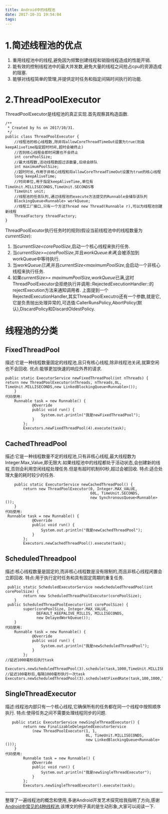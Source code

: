 ```yaml
---
title: Android中的线程池
date: 2017-10-31 19:54:04
tags:
---
```

# 1.简述线程池的优点
1. 重用线程池中的线程,避免因为频繁创建线程和销毁线程造成的性能开销.
2. 能有效的控制线程池中的最大并发数,避免大量的线程之间抢占cpu的资源造成的阻塞.
3. 能够对线程简单的管理,并提供定时任务和指定间隔时间执行的功能.
# 2.ThreadPoolExecutor
ThreadPoolExecutor是线程池的真正实现.首先观察其构造函数.

```
/**
 * Created by hs on 2017/10/31.
 */
public class ThreadPoolExecutor {
    //线程池的核心线程数,除非将allowCoreThreadTimeOut设置为true(则由keepAliveTime指定超时时间,超时会被终止)
    //否则核心线程会即时闲置也不会终止
    int corePoolSize;
    //最大线程数,活动线程数超过该数量,后续会排队
    int maximumPoolSize;
    //超时时长,作用于非核心线程和将allowCoreThreadTimeOut设置为true的核心线程
    long keepAliveTime;
    //时间单位,用于指定keepAliveTime,单位有TimeUnit.MILLISECONDS,TimeUnit.SECONDS等
    TimeUnit unit;
    //线程池的任务队列,通过线程池的execute方法提交的Runnable会储存该队列
    BlockingQueue<Runnable> workQueue;
    //线程工厂接口,只有一个方法Thread new Thread(Runnable r),可以为线程池创建新线程
    ThreadFactory threadFactory;
}
```
ThreadPoolExcutor执行任务时的规则(假设当前线程池中的线程数量为*currentSize*):

1. 当*currentSize<corePoolSize*,启动一个核心线程来执行任务.
2. 当*currentSize>=corePoolSize*,并且*workQueue未满*,会被添加到workQueue中等待执行.
3. 当*workQueue已满*,并且*currentSize<maximumPoolSize*,会启动一个非核心线程来执行任务.
4. 如果*currentSize>= maximumPoolSize,workQueue*已满,这时ThreadPoolExecutor会拒绝执行并调用::RejectedExecutionHandler::的rejectExecution方法来通知调用者.
上面提到一个RejectedExecutionHandler,其实ThreadPoolExecutro还有一个参数,就是它,它是负责抛出处理异常的,可选值:CallerRunsPolicy,AbortPolicy(默认),DiscardPolicy和DiscardOldestPolicy.

# 线程池的分类
## FixedThreadPool
描述:它是一种线程数量固定的线程池,且只有核心线程,除非线程池关闭,就算空闲也不会回收.
优点:能够更加快速的响应外界的请求.

```
public static ExecutorService newFixedThreadPool(int nThreads) { return new ThreadPoolExecutor(nThreads, nThreads,0L, TimeUnit.MILLISECONDS,new LinkedBlockingQueue<Runnable>());
    }
代码使用:
    Runnable task = new Runnable() {
            @Override
            public void run() {
                System.out.println("我是newFixedThreadPool");
            }
        };
        Executors.newFixedThreadPool(4).execute(task);
```
## CachedThreadPool
描述:它是一种线程数量不定的线程池,只有非核心线程,最大线程数为Integer.Max_Value,即无限大.如果线程池中的线程都处于活动状态,会创建新的线程,否则会利用空闲线程处理任务.但是有超时机制60秒,超过会被回收.
特点:适合处理大量的耗时较少的任务.

```
    public static ExecutorService newCachedThreadPool() {
        return new ThreadPoolExecutor(0, Integer.MAX_VALUE,
                                      60L, TimeUnit.SECONDS,
                                      new SynchronousQueue<Runnable>());
    }
代码使用:
 Runnable task = new Runnable() {
            @Override
            public void run() {
                System.out.println("我是newCachedThreadPool");
            }
        };
        Executors.newCachedThreadPool().execute(task);
```
## ScheduledThreadpool
描述:核心线程数量是固定的,而非核心线程数是没有限制的,而且非核心线程闲置会立即回收.
特点:用于执行定时任务和具有固定周期的重复任务.

```
 public static ScheduledExecutorService newScheduledThreadPool(int corePoolSize) {
        return new ScheduledThreadPoolExecutor(corePoolSize);
    }
 public ScheduledThreadPoolExecutor(int corePoolSize) {
        super(corePoolSize, Integer.MAX_VALUE,
              DEFAULT_KEEPALIVE_MILLIS, MILLISECONDS,
              new DelayedWorkQueue());
    }
代码使用:
    Runnable task = new Runnable() {
            @Override
            public void run() {
                System.out.println("我是newScheduledThreadPool");
            }
        };
//延迟1000毫秒后执行task
        Executors.newScheduledThreadPool(3).schedule(task,1000,TimeUnit.MILLISECONDS);
//延迟100毫秒后,每隔1000毫秒执行一次task   Executors.newScheduledThreadPool(3).scheduleAtFixedRate(task,100,1000,TimeUnit.MILLISECONDS);
```
## SingleThreadExecutor
描述:线程池内部只有一个核心线程,它确保所有的任务都在同一个线程中按照顺序执行.
特点:使得任务之间不需要处理线程同步的问题.

```
   public static ExecutorService newSingleThreadExecutor() {
        return new FinalizableDelegatedExecutorService
            (new ThreadPoolExecutor(1, 1,
                                    0L, TimeUnit.MILLISECONDS,
                                    new LinkedBlockingQueue<Runnable>()));
    }
代码使用:
        Runnable task = new Runnable() {
            @Override
            public void run() {
                System.out.println("我是newSingleThreadExecutor");
            }
        };
        Executors.newSingleThreadExecutor().execute(task);
```
---
整理了一遍线程池的概念和使用,多谢Android开发艺术探究给我指明了方向,感谢[Android中常见的4种线程池](http://blog.csdn.net/seu_calvin/article/details/52415337),该博文的例子真的是生动形象,大家可以阅读一下.